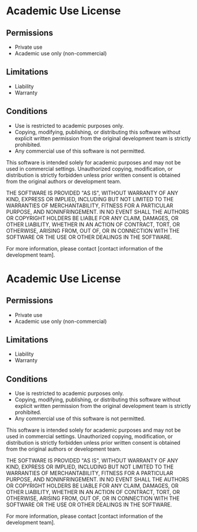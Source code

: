 # Academic Use License

## Permissions
- Private use
- Academic use only (non-commercial)

## Limitations
- Liability
- Warranty

## Conditions
- Use is restricted to academic purposes only.
- Copying, modifying, publishing, or distributing this software without explicit written permission from the original development team is strictly prohibited.
- Any commercial use of this software is not permitted.

This software is intended solely for academic purposes and may not be used in commercial settings. Unauthorized copying, modification, or distribution is strictly forbidden unless prior written consent is obtained from the original authors or development team.

THE SOFTWARE IS PROVIDED "AS IS", WITHOUT WARRANTY OF ANY KIND, EXPRESS OR IMPLIED, INCLUDING BUT NOT LIMITED TO THE WARRANTIES OF MERCHANTABILITY, FITNESS FOR A PARTICULAR PURPOSE, AND NONINFRINGEMENT. IN NO EVENT SHALL THE AUTHORS OR COPYRIGHT HOLDERS BE LIABLE FOR ANY CLAIM, DAMAGES, OR OTHER LIABILITY, WHETHER IN AN ACTION OF CONTRACT, TORT, OR OTHERWISE, ARISING FROM, OUT OF, OR IN CONNECTION WITH THE SOFTWARE OR THE USE OR OTHER DEALINGS IN THE SOFTWARE.

For more information, please contact [contact information of the development team].

# Academic Use License

## Permissions
- Private use
- Academic use only (non-commercial)

## Limitations
- Liability
- Warranty

## Conditions
- Use is restricted to academic purposes only.
- Copying, modifying, publishing, or distributing this software without explicit written permission from the original development team is strictly prohibited.
- Any commercial use of this software is not permitted.

This software is intended solely for academic purposes and may not be used in commercial settings. Unauthorized copying, modification, or distribution is strictly forbidden unless prior written consent is obtained from the original authors or development team.

THE SOFTWARE IS PROVIDED "AS IS", WITHOUT WARRANTY OF ANY KIND, EXPRESS OR IMPLIED, INCLUDING BUT NOT LIMITED TO THE WARRANTIES OF MERCHANTABILITY, FITNESS FOR A PARTICULAR PURPOSE, AND NONINFRINGEMENT. IN NO EVENT SHALL THE AUTHORS OR COPYRIGHT HOLDERS BE LIABLE FOR ANY CLAIM, DAMAGES, OR OTHER LIABILITY, WHETHER IN AN ACTION OF CONTRACT, TORT, OR OTHERWISE, ARISING FROM, OUT OF, OR IN CONNECTION WITH THE SOFTWARE OR THE USE OR OTHER DEALINGS IN THE SOFTWARE.

For more information, please contact [contact information of the development team].
